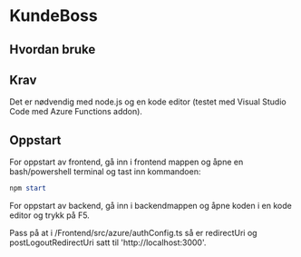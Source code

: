 # KundeBoss




## Hvordan bruke
## Krav
Det er nødvendig med node.js og en kode editor (testet med Visual Studio Code med Azure Functions addon).

## Oppstart
For oppstart av frontend, gå inn i frontend mappen og åpne en bash/powershell terminal og tast inn kommandoen:

```powershell
npm start
```

For oppstart av backend, gå inn i backendmappen og åpne koden i en kode editor og trykk på F5.

Pass på at i /Frontend/src/azure/authConfig.ts så er redirectUri og postLogoutRedirectUri satt til 'http://localhost:3000'.
